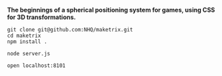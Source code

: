 **The beginnings of a spherical positioning system for games, using CSS for 3D transformations.**

    git clone git@github.com:NHQ/maketrix.git
    cd maketrix
    npm install .

    node server.js

    open localhost:8101